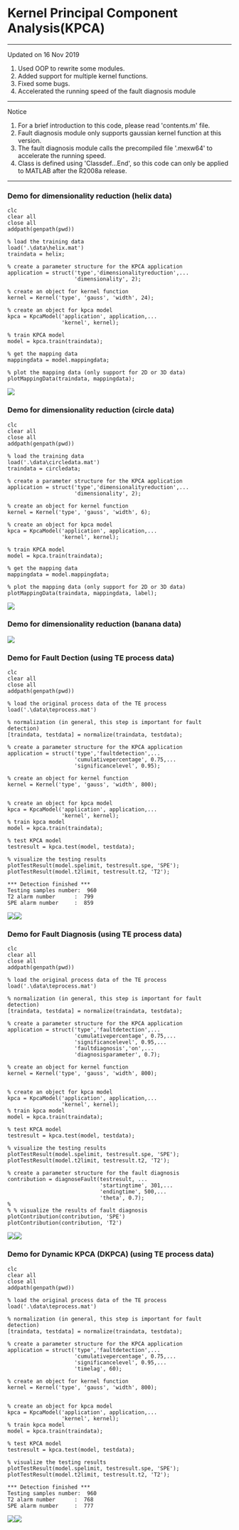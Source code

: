 # Kernel Principal Component Analysis(KPCA)  

---------------------------------------------------------------
Updated on 16 Nov 2019	
1. Used OOP to rewrite some modules.
2. Added support for multiple kernel functions.
3. Fixed some bugs.
4. Accelerated the running speed of the fault diagnosis module 
---------------------------------------------------------------  

Notice
1. For a brief introduction to this code, please read 'contents.m' file.
2. Fault diagnosis module only supports gaussian kernel function at this version.
3. The fault diagnosis module calls the precompiled file '.mexw64' to accelerate the running speed.
4. Class is defined using 'Classdef...End', so this code can only be applied to MATLAB after the R2008a release.

---------------------------------------------------------------
### Demo for dimensionality reduction (helix data)  

```
clc
clear all
close all
addpath(genpath(pwd))

% load the training data
load('.\data\helix.mat')
traindata = helix;

% create a parameter structure for the KPCA application
application = struct('type','dimensionalityreduction',...
                     'dimensionality', 2);

% create an object for kernel function
kernel = Kernel('type', 'gauss', 'width', 24);

% create an object for kpca model
kpca = KpcaModel('application', application,...
                 'kernel', kernel);

% train KPCA model
model = kpca.train(traindata);

% get the mapping data
mappingdata = model.mappingdata;

% plot the mapping data (only support for 2D or 3D data)
plotMappingData(traindata, mappingdata);
```
![](img/fig-helix.png)
  
### Demo for dimensionality reduction (circle data)  

```
clc
clear all
close all
addpath(genpath(pwd))

% load the training data
load('.\data\circledata.mat')
traindata = circledata;

% create a parameter structure for the KPCA application
application = struct('type','dimensionalityreduction',...
                     'dimensionality', 2);

% create an object for kernel function
kernel = Kernel('type', 'gauss', 'width', 6);

% create an object for kpca model
kpca = KpcaModel('application', application,...
                 'kernel', kernel);

% train KPCA model
model = kpca.train(traindata);

% get the mapping data
mappingdata = model.mappingdata;

% plot the mapping data (only support for 2D or 3D data)
plotMappingData(traindata, mappingdata, label);
```
![](img/fig-circle.png)

### Demo for dimensionality reduction (banana data)  
![](img/fig-banana.png)

### Demo for Fault Dection (using TE process data)

```
clc
clear all
close all
addpath(genpath(pwd))

% load the original process data of the TE process
load('.\data\teprocess.mat')

% normalization (in general, this step is important for fault detection)
[traindata, testdata] = normalize(traindata, testdata);

% create a parameter structure for the KPCA application
application = struct('type','faultdetection',...
                     'cumulativepercentage', 0.75,...
                     'significancelevel', 0.95);

% create an object for kernel function
kernel = Kernel('type', 'gauss', 'width', 800);

 
% create an object for kpca model
kpca = KpcaModel('application', application,...
                 'kernel', kernel);
% train kpca model
model = kpca.train(traindata);

% test KPCA model
testresult = kpca.test(model, testdata);

% visualize the testing results
plotTestResult(model.spelimit, testresult.spe, 'SPE');
plotTestResult(model.t2limit, testresult.t2, 'T2');
```
```
*** Detection finished ***
Testing samples number:  960 
T2 alarm number      :  799 
SPE alarm number     :  859 
```
![](img/fig-kpca-spe.png)![](img/fig-kpca-t2.png)
  

### Demo for Fault Diagnosis (using TE process data)

```
clc
clear all
close all
addpath(genpath(pwd))

% load the original process data of the TE process
load('.\data\teprocess.mat')

% normalization (in general, this step is important for fault detection)
[traindata, testdata] = normalize(traindata, testdata);

% create a parameter structure for the KPCA application
application = struct('type','faultdetection',...
                     'cumulativepercentage', 0.75,...
                     'significancelevel', 0.95,...
                     'faultdiagnosis','on',...
                     'diagnosisparameter', 0.7);
   
% create an object for kernel function
kernel = Kernel('type', 'gauss', 'width', 800);

 
% create an object for kpca model
kpca = KpcaModel('application', application,...
                 'kernel', kernel);
% train kpca model
model = kpca.train(traindata);

% test KPCA model
testresult = kpca.test(model, testdata);

% visualize the testing results
plotTestResult(model.spelimit, testresult.spe, 'SPE');
plotTestResult(model.t2limit, testresult.t2, 'T2');

% create a parameter structure for the fault diagnosis
contribution = diagnoseFault(testresult, ... 
                             'startingtime', 301,...
                             'endingtime', 500,...
                             'theta', 0.7);
% 
% % visualize the results of fault diagnosis
plotContribution(contribution, 'SPE')
plotContribution(contribution, 'T2')
```
![](img/fig-diagnosis-spe.png)![](img/fig-diagnosis-t2.png)

### Demo for Dynamic KPCA (DKPCA) (using TE process data)

```
clc
clear all
close all
addpath(genpath(pwd))

% load the original process data of the TE process
load('.\data\teprocess.mat')

% normalization (in general, this step is important for fault detection)
[traindata, testdata] = normalize(traindata, testdata);

% create a parameter structure for the KPCA application
application = struct('type','faultdetection',...
                     'cumulativepercentage', 0.75,...
                     'significancelevel', 0.95,...
                     'timelag', 60);
 
% create an object for kernel function
kernel = Kernel('type', 'gauss', 'width', 800);

 
% create an object for kpca model
kpca = KpcaModel('application', application,...
                 'kernel', kernel);
% train kpca model
model = kpca.train(traindata);

% test KPCA model
testresult = kpca.test(model, testdata);

% visualize the testing results
plotTestResult(model.spelimit, testresult.spe, 'SPE');
plotTestResult(model.t2limit, testresult.t2, 'T2');
```

```
*** Detection finished ***
Testing samples number:  960 
T2 alarm number      :  768 
SPE alarm number     :  777
```
![](img/fig-dkpca-spe.png)![](img/fig-dkpca-t2.png)

